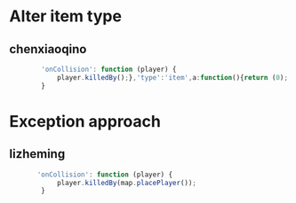 # Alter item type

## chenxiaoqino

```javascript
        'onCollision': function (player) {
            player.killedBy();},'type':'item',a:function(){return (0);
        }
```

# Exception approach

## lizheming
```javascript
       'onCollision': function (player) {
            player.killedBy(map.placePlayer());
        }
```
